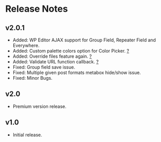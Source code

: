 # Release Notes

## v2.0.1
- Added: WP Editor AJAX support for Group Field, Repeater Field and Everywhere.
- Added: Custom palette colors option for Color Picker. <a href="#/faq?id=how-to-add-custom-color-palette-" class="csf-more-link">?</a>
- Added: Override files feature again. <a href="#/faq?id=how-to-override-files-" class="csf-more-link">?</a>
- Added: Validate URL function callback. <a href="#/faq?id=how-to-use-validate-" class="csf-more-link">?</a>
- Fixed: Group field save issue.
- Fixed: Multiple given post formats metabox hide/show issue.
- Fixed: Minor Bugs.

## v2.0
- Premium version release.

## v1.0
- Initial release.
